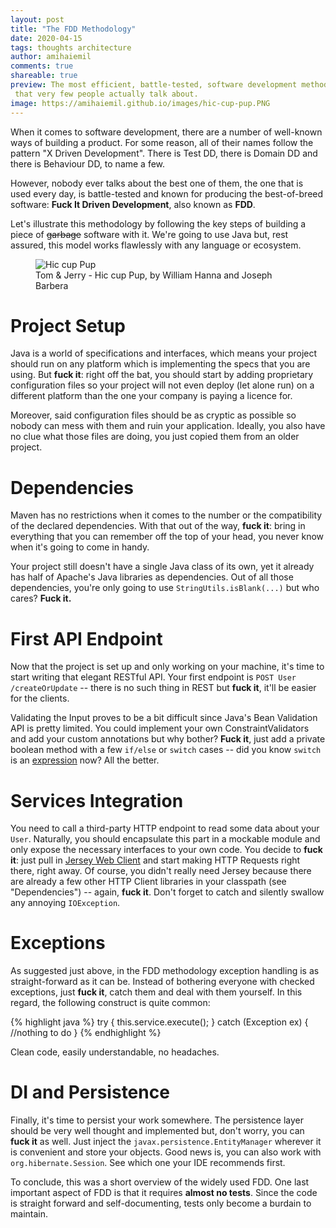 ```yaml
---
layout: post
title: "The FDD Methodology"
date: 2020-04-15
tags: thoughts architecture
author: amihaiemil
comments: true
shareable: true
preview: The most efficient, battle-tested, software development methodology
 that very few people actually talk about.
image: https://amihaiemil.github.io/images/hic-cup-pup.PNG
---
```


When it comes to software development, there are a number of well-known ways of
building a product. For some reason, all of their names follow the pattern "X Driven Development".
There is Test DD, there is Domain DD and there is Behaviour DD, to name a few.

However, nobody ever talks about the best one of them, the one that is used every day,
is battle-tested and known for producing the best-of-breed software: **Fuck It Driven Development**, also known as **FDD**.

Let's illustrate this methodology by following the key steps of building a piece of <strike>garbage</strike> software with it. We're going to use Java but, rest assured, this model works flawlessly with any language or ecosystem.

<figure class="articleimg">
 <img src="{{page.image}}" alt="Hic cup Pup">
 <figcaption>
 Tom & Jerry - Hic cup Pup, by  William Hanna and Joseph Barbera
 </figcaption>
</figure>

# Project Setup

Java is a world of specifications and interfaces, which means your project should run on any
platform which is implementing the specs that you are using. But **fuck it**: right off the bat,
you should start by adding proprietary configuration files so your project will
not even deploy (let alone run) on a different platform than the one your company is paying a licence for.

Moreover, said configuration files should be as cryptic as possible so nobody can mess with them and ruin your application. Ideally, you also have no clue what those files are doing, you just copied them from an older project.

# Dependencies

Maven has no restrictions when it comes to the number or the compatibility of the declared dependencies. With that out of the way, **fuck it**: bring in everything that you can remember
off the top of your head, you never know when it's going to come in handy.

Your project still doesn't have a single Java class of its own, yet it already has half of Apache's Java libraries as dependencies. Out of all those dependencies, you're only going to use ``StringUtils.isBlank(...)`` but who cares? **Fuck it.**

# First API Endpoint

Now that the project is set up and only working on your machine, it's time to start writing that
elegant RESTful API. Your first endpoint is ``POST User /createOrUpdate`` -- there is no such thing in REST but **fuck it**, it'll be easier for the clients.

Validating the Input proves to be a bit difficult since Java's Bean Validation API is pretty limited. You could implement your own ConstraintValidators and add your custom annotations but why bother? **Fuck it**, just add a private boolean method with a few ``if/else`` or ``switch`` cases -- did you know ``switch`` is an [expression](https://blog.codefx.org/java/switch-expressions/) now? All the better.

# Services Integration

You need to call a third-party HTTP endpoint to read some data about your ``User``. Naturally,
you should encapsulate this part in a mockable module and only expose the necessary interfaces to your own code. You decide to **fuck it**: just pull in [Jersey Web Client](https://eclipse-ee4j.github.io/jersey.github.io/documentation/latest/client.html) and start making HTTP Requests right there, right away. Of course, you didn't really need Jersey because there are already a few other HTTP Client libraries in your classpath (see "Dependencies") -- again, **fuck it**. Don't forget to catch and silently swallow any annoying ``IOException``.

# Exceptions

As suggested just above, in the FDD methodology exception handling is as straight-forward as it can be. Instead of bothering everyone with checked exceptions, just **fuck it**, catch them and deal with them yourself. In this regard, the following construct is quite common:

{% highlight java %}
try {
    this.service.execute();
} catch (Exception ex) {
    //nothing to do
}
{% endhighlight %}

Clean code, easily understandable, no headaches.

# DI and Persistence

Finally, it's time to persist your work somewhere. The persistence layer should be very well thought and implemented but, don't worry, you can **fuck it** as well. Just inject the ``javax.persistence.EntityManager`` wherever it is convenient and store your objects. Good news is, you can also work with ``org.hibernate.Session``. See which one your IDE recommends first.

To conclude, this was a short overview of the widely used FDD. One last important aspect of FDD
is that it requires **almost no tests**. Since the code is straight forward and self-documenting, tests only become a burdain to maintain.

